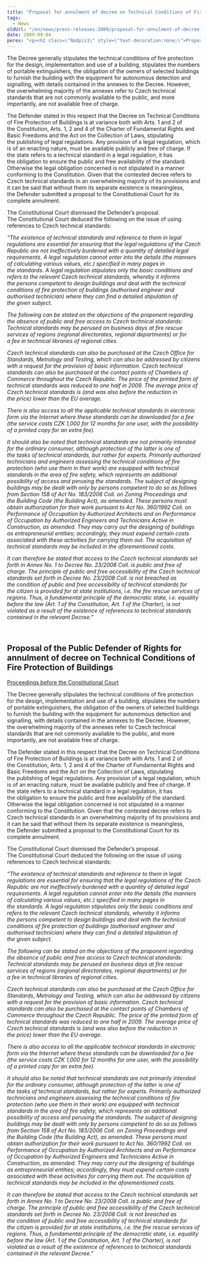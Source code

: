 ```yaml
---
title: "Proposal for annulment of decree on Technical Conditions of Fire Protection of Buildings"
tags:
  - News
oldUrl: "/en/news/press-releases-2009/proposal-for-annulment-of-decree-on-technical-conditions-of-fire-protection-of-buildings/"
date: 2009-09-04
perex: "<p><h2 class=\"Nadpis1\" style=\"text-decoration:none;\">Proposal of the Public Defender of Rights for annulment of decree on Technical Conditions of Fire Protection of Buildings</h2> <p class=\"Normln\" style=\"text-decoration:underline;\">Proceedings before the Constitutional Court</p>"
---
```


<!-- imported from the old website -->

<p class="Normln">The Decree generally stipulates the technical conditions of fire protection for the design, implementation and use of a building, stipulates the numbers of portable extinguishers, the obligation of the owners of selected buildings to furnish the building with the equipment for autonomous detection and signalling, with details contained in the annexes to the Decree. However, the overwhelming majority of the annexes refer to Czech technical standards that are not commonly available to the public, and more importantly, are not available free of charge.</p>
<p class="Normln">The Defender stated in this respect that the Decree on Technical Conditions of Fire Protection of Buildings is at variance both with Arts. 1 and 2 of the Constitution, Arts. 1, 2 and 4 of the Charter of Fundamental Rights and Basic Freedoms and the Act on the Collection of Laws, stipulating the publishing of legal regulations. Any provision of a legal regulation, which is of an enacting nature, must be available publicly and free of charge. If the state refers to a technical standard in a legal regulation, it has the obligation to ensure the public and free availability of the standard. Otherwise the legal obligation concerned is not stipulated in a manner conforming to the Constitution. Given that the contested decree refers to Czech technical standards in an overwhelming majority of its provisions and it can be said that without them its separate existence is meaningless, the Defender submitted a proposal to the Constitutional Court for its complete annulment.</p>
<p class="Normln">The Constitutional Court dismissed the Defender’s proposal. The Constitutional Court deduced the following on the issue of using references to Czech technical standards:</p>
<p class="Normln" style="font-style:italic;">“The existence of technical standards and reference to them in legal regulations are essential for ensuring that the legal regulations of the Czech Republic are not ineffectively burdened with a quantity of detailed legal requirements. A legal regulation cannot enter into the details (the manners of calculating various values, etc.) specified in many pages in the standards. A legal regulation stipulates only the basic conditions and refers to the relevant Czech technical standards, whereby it informs the persons competent to design buildings and deal with the technical conditions of fire protection of buildings (authorised engineer and authorised technician) where they can find a detailed stipulation of the given subject.</p>
<p class="Normln" style="font-style:italic;">The following can be stated on the objections of the proponent regarding the absence of public and free access to Czech technical standards: Technical standards may be perused on business days at fire rescue services of regions (regional directorates, regional departments) or for a fee in technical libraries of regional cities.</p>
<p class="Normln" style="font-style:italic;">Czech technical standards can also be purchased at the Czech Office for Standards, Metrology and Testing, which can also be addressed by citizens with a request for the provision of basic information. Czech technical standards can also be purchased at the contact points of Chambers of Commerce throughout the Czech Republic. The price of the printed form of technical standards was reduced to one half in 2009. The average price of Czech technical standards is (and was also before the reduction in the price) lower than the EU average.</p>
<p class="Normln" style="font-style:italic;">There is also access to all the applicable technical standards in electronic form via the Internet where these standards can be downloaded for a fee (the service costs CZK 1,000 for 12 months for one user, with the possibility of a printed copy for an extra fee).</p>
<p class="Normln" style="font-style:italic;">It should also be noted that technical standards are not primarily intended for the ordinary consumer, although protection of the latter is one of the tasks of technical standards, but rather for experts. Primarily authorized technicians and engineers assessing the technical conditions of fire protection (who use them in their work) are equipped with technical standards in the area of fire safety, which represents an additional possibility of access and perusing the standards. The subject of designing buildings may be dealt with only by persons competent to do so as follows from Section 158 of Act No. 183/2006 Coll. on Zoning Proceedings and the Building Code (the Building Act), as amended. These persons must obtain authorization for their work pursuant to Act No. 360/1992 Coll. on Performance of Occupation by Authorized Architects and on Performance of Occupation by Authorized Engineers and Technicians Active in Construction, as amended. They may carry out the designing of buildings as entrepreneurial entities; accordingly, they must expend certain costs associated with these activities for carrying them out. The acquisition of technical standards may be included in the aforementioned costs.</p>
<p class="Normln" style="font-style:italic;">It can therefore be stated that access to the Czech technical standards set forth in Annex No. 1 to Decree No. 23/2008 Coll. is public and free of charge. The principle of public and free accessibility of the Czech technical standards set forth in Decree No. 23/2008 Coll. is not breached as the condition of public and free accessibility of technical standards for the citizen is provided for at state institutions, i.e. the fire rescue services of regions. Thus, a fundamental principle of the democratic state, i.e. equality before the law (Art. 1 of the Constitution, Art. 1 of the Charter), is not violated as a result of the existence of references to technical standards contained in the relevant Decree.”</p>
<p class="Normln"> </p>
</p>
	
<h2 class="Nadpis1" style="text-decoration:none;">Proposal of the Public Defender of Rights for annulment of decree on Technical Conditions of Fire Protection of Buildings</h2>
<p class="Normln" style="text-decoration:underline;">Proceedings before the Constitutional Court</p>
<p class="Normln">The Decree generally stipulates the technical conditions of fire protection for the design, implementation and use of a building, stipulates the numbers of portable extinguishers, the obligation of the owners of selected buildings to furnish the building with the equipment for autonomous detection and signalling, with details contained in the annexes to the Decree. However, the overwhelming majority of the annexes refer to Czech technical standards that are not commonly available to the public, and more importantly, are not available free of charge.</p>
<p class="Normln">The Defender stated in this respect that the Decree on Technical Conditions of Fire Protection of Buildings is at variance both with Arts. 1 and 2 of the Constitution, Arts. 1, 2 and 4 of the Charter of Fundamental Rights and Basic Freedoms and the Act on the Collection of Laws, stipulating the publishing of legal regulations. Any provision of a legal regulation, which is of an enacting nature, must be available publicly and free of charge. If the state refers to a technical standard in a legal regulation, it has the obligation to ensure the public and free availability of the standard. Otherwise the legal obligation concerned is not stipulated in a manner conforming to the Constitution. Given that the contested decree refers to Czech technical standards in an overwhelming majority of its provisions and it can be said that without them its separate existence is meaningless, the Defender submitted a proposal to the Constitutional Court for its complete annulment.</p>
<p class="Normln">The Constitutional Court dismissed the Defender’s proposal. The Constitutional Court deduced the following on the issue of using references to Czech technical standards:</p>
<p class="Normln" style="font-style:italic;">“The existence of technical standards and reference to them in legal regulations are essential for ensuring that the legal regulations of the Czech Republic are not ineffectively burdened with a quantity of detailed legal requirements. A legal regulation cannot enter into the details (the manners of calculating various values, etc.) specified in many pages in the standards. A legal regulation stipulates only the basic conditions and refers to the relevant Czech technical standards, whereby it informs the persons competent to design buildings and deal with the technical conditions of fire protection of buildings (authorised engineer and authorised technician) where they can find a detailed stipulation of the given subject.</p>
<p class="Normln" style="font-style:italic;">The following can be stated on the objections of the proponent regarding the absence of public and free access to Czech technical standards: Technical standards may be perused on business days at fire rescue services of regions (regional directorates, regional departments) or for a fee in technical libraries of regional cities.</p>
<p class="Normln" style="font-style:italic;">Czech technical standards can also be purchased at the Czech Office for Standards, Metrology and Testing, which can also be addressed by citizens with a request for the provision of basic information. Czech technical standards can also be purchased at the contact points of Chambers of Commerce throughout the Czech Republic. The price of the printed form of technical standards was reduced to one half in 2009. The average price of Czech technical standards is (and was also before the reduction in the price) lower than the EU average.</p>
<p class="Normln" style="font-style:italic;">There is also access to all the applicable technical standards in electronic form via the Internet where these standards can be downloaded for a fee (the service costs CZK 1,000 for 12 months for one user, with the possibility of a printed copy for an extra fee).</p>
<p class="Normln" style="font-style:italic;">It should also be noted that technical standards are not primarily intended for the ordinary consumer, although protection of the latter is one of the tasks of technical standards, but rather for experts. Primarily authorized technicians and engineers assessing the technical conditions of fire protection (who use them in their work) are equipped with technical standards in the area of fire safety, which represents an additional possibility of access and perusing the standards. The subject of designing buildings may be dealt with only by persons competent to do so as follows from Section 158 of Act No. 183/2006 Coll. on Zoning Proceedings and the Building Code (the Building Act), as amended. These persons must obtain authorization for their work pursuant to Act No. 360/1992 Coll. on Performance of Occupation by Authorized Architects and on Performance of Occupation by Authorized Engineers and Technicians Active in Construction, as amended. They may carry out the designing of buildings as entrepreneurial entities; accordingly, they must expend certain costs associated with these activities for carrying them out. The acquisition of technical standards may be included in the aforementioned costs.</p>
<p class="Normln" style="font-style:italic;">It can therefore be stated that access to the Czech technical standards set forth in Annex No. 1 to Decree No. 23/2008 Coll. is public and free of charge. The principle of public and free accessibility of the Czech technical standards set forth in Decree No. 23/2008 Coll. is not breached as the condition of public and free accessibility of technical standards for the citizen is provided for at state institutions, i.e. the fire rescue services of regions. Thus, a fundamental principle of the democratic state, i.e. equality before the law (Art. 1 of the Constitution, Art. 1 of the Charter), is not violated as a result of the existence of references to technical standards contained in the relevant Decree.”</p>
<p class="Normln"> </p>
